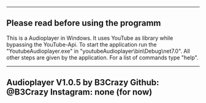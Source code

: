 -------------------------------------
Please read before using the programm
-------------------------------------

This is a Audioplayer in Windows. It uses YouTube as library while bypassing the YouTube-Api.
To start the application run the "YoutubeAudioplayer.exe" in "youtubeAudioplayer\bin\Debug\net7.0\".
	All other steps are given by the application. For a list of commands type "help".

--------------------------------
Audioplayer V1.0.5 by B3Crazy
Github: @B3Crazy
Instagram: none (for now)
--------------------------------